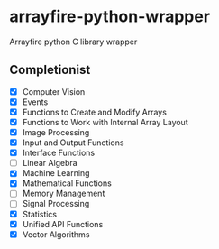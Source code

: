 # arrayfire-python-wrapper

Arrayfire python C library wrapper

## Completionist

- [x] Computer Vision
- [x] Events
- [x] Functions to Create and Modify Arrays
- [x] Functions to Work with Internal Array Layout
- [x] Image Processing
- [x] Input and Output Functions
- [x] Interface Functions
- [ ] Linear Algebra
- [x] Machine Learning
- [x] Mathematical Functions
- [ ] Memory Management
- [ ] Signal Processing
- [x] Statistics
- [x] Unified API Functions
- [x] Vector Algorithms
